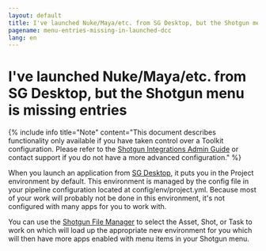 ```yaml
---
layout: default
title: I've launched Nuke/Maya/etc. from SG Desktop, but the Shotgun menu is missing entries
pagename: menu-entries-missing-in-launched-dcc
lang: en
---
```


# I've launched Nuke/Maya/etc. from SG Desktop, but the Shotgun menu is missing entries

{% include info title="Note" content="This document describes functionality only available if you have taken control over a Toolkit configuration. Please refer to the [Shotgun Integrations Admin Guide](https://support.shotgunsoftware.com/hc/en-us/articles/115000067493) or contact support if you do not have a more advanced configuration." %}

When you launch an application from [SG Desktop](https://support.shotgunsoftware.com/entries/95442947), it puts you in the Project environment by default. This environment is managed by the config file in your pipeline configuration located at config/env/project.yml. Because most of your work will probably not be done in this environment, it's not configured with many apps for you to work with.

You can use the [Shotgun File Manager](https://support.shotgunsoftware.com/hc/en-us/articles/219033088-Your-Work-Files) to select the Asset, Shot, or Task to work on which will load up the appropriate new environment for you which will then have more apps enabled with menu items in your Shotgun menu.
